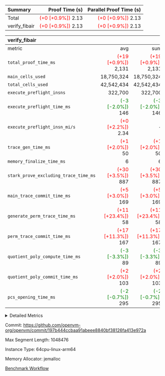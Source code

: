 | Summary | Proof Time (s) | Parallel Proof Time (s) |
|:---|---:|---:|
| Total | <span style='color: red'>(+0 [+0.9%])</span> 2.13 | <span style='color: red'>(+0 [+0.9%])</span> 2.13 |
| verify_fibair | <span style='color: red'>(+0 [+0.9%])</span> 2.13 | <span style='color: red'>(+0 [+0.9%])</span> 2.13 |


| verify_fibair |||||
|:---|---:|---:|---:|---:|
|metric|avg|sum|max|min|
| `total_proof_time_ms ` | <span style='color: red'>(+19 [+0.9%])</span> 2,131 | <span style='color: red'>(+19 [+0.9%])</span> 2,131 | <span style='color: red'>(+19 [+0.9%])</span> 2,131 | <span style='color: red'>(+19 [+0.9%])</span> 2,131 |
| `main_cells_used     ` |  18,750,324 |  18,750,324 |  18,750,324 |  18,750,324 |
| `total_cells_used    ` |  42,542,434 |  42,542,434 |  42,542,434 |  42,542,434 |
| `execute_preflight_insns` |  322,700 |  322,700 |  322,700 |  322,700 |
| `execute_preflight_time_ms` | <span style='color: green'>(-3 [-2.0%])</span> 146 | <span style='color: green'>(-3 [-2.0%])</span> 146 | <span style='color: green'>(-3 [-2.0%])</span> 146 | <span style='color: green'>(-3 [-2.0%])</span> 146 |
| `execute_preflight_insn_mi/s` | <span style='color: red'>(+0 [+2.2%])</span> 2.34 | -          | <span style='color: red'>(+0 [+2.2%])</span> 2.34 | <span style='color: red'>(+0 [+2.2%])</span> 2.34 |
| `trace_gen_time_ms   ` | <span style='color: red'>(+1 [+2.0%])</span> 50 | <span style='color: red'>(+1 [+2.0%])</span> 50 | <span style='color: red'>(+1 [+2.0%])</span> 50 | <span style='color: red'>(+1 [+2.0%])</span> 50 |
| `memory_finalize_time_ms` |  6 |  6 |  6 |  6 |
| `stark_prove_excluding_trace_time_ms` | <span style='color: red'>(+30 [+3.5%])</span> 887 | <span style='color: red'>(+30 [+3.5%])</span> 887 | <span style='color: red'>(+30 [+3.5%])</span> 887 | <span style='color: red'>(+30 [+3.5%])</span> 887 |
| `main_trace_commit_time_ms` | <span style='color: red'>(+5 [+3.0%])</span> 169 | <span style='color: red'>(+5 [+3.0%])</span> 169 | <span style='color: red'>(+5 [+3.0%])</span> 169 | <span style='color: red'>(+5 [+3.0%])</span> 169 |
| `generate_perm_trace_time_ms` | <span style='color: red'>(+11 [+23.4%])</span> 58 | <span style='color: red'>(+11 [+23.4%])</span> 58 | <span style='color: red'>(+11 [+23.4%])</span> 58 | <span style='color: red'>(+11 [+23.4%])</span> 58 |
| `perm_trace_commit_time_ms` | <span style='color: red'>(+17 [+11.3%])</span> 167 | <span style='color: red'>(+17 [+11.3%])</span> 167 | <span style='color: red'>(+17 [+11.3%])</span> 167 | <span style='color: red'>(+17 [+11.3%])</span> 167 |
| `quotient_poly_compute_time_ms` | <span style='color: green'>(-3 [-3.3%])</span> 89 | <span style='color: green'>(-3 [-3.3%])</span> 89 | <span style='color: green'>(-3 [-3.3%])</span> 89 | <span style='color: green'>(-3 [-3.3%])</span> 89 |
| `quotient_poly_commit_time_ms` | <span style='color: red'>(+2 [+2.0%])</span> 103 | <span style='color: red'>(+2 [+2.0%])</span> 103 | <span style='color: red'>(+2 [+2.0%])</span> 103 | <span style='color: red'>(+2 [+2.0%])</span> 103 |
| `pcs_opening_time_ms ` | <span style='color: green'>(-2 [-0.7%])</span> 295 | <span style='color: green'>(-2 [-0.7%])</span> 295 | <span style='color: green'>(-2 [-0.7%])</span> 295 | <span style='color: green'>(-2 [-0.7%])</span> 295 |



<details>
<summary>Detailed Metrics</summary>

|  | verify_program_compile_ms | verify_fibair_time_ms | total_cells | stark_prove_excluding_trace_time_ms | quotient_poly_compute_time_ms | quotient_poly_commit_time_ms | perm_trace_commit_time_ms | pcs_opening_time_ms | main_trace_commit_time_ms |
| --- | --- | --- | --- | --- | --- | --- | --- | --- |
|  | 7 | 2,131 | 65,536 | 38 | 1 | 6 | 0 | 21 | 8 | 

| air_name | rows | quotient_deg | main_cols | interactions | constraints | cells |
| --- | --- | --- | --- | --- | --- | --- |
| AccessAdapterAir<2> |  | 2 |  | 5 | 12 |  | 
| AccessAdapterAir<4> |  | 2 |  | 5 | 12 |  | 
| AccessAdapterAir<8> |  | 2 |  | 5 | 12 |  | 
| FibonacciAir | 32,768 | 1 | 2 |  | 5 | 65,536 | 
| FriReducedOpeningAir |  | 2 |  | 39 | 71 |  | 
| JalRangeCheckAir |  | 2 |  | 9 | 14 |  | 
| NativePoseidon2Air<BabyBearParameters>, 1> |  | 2 |  | 136 | 572 |  | 
| PhantomAir |  | 2 |  | 3 | 5 |  | 
| ProgramAir |  | 1 |  | 1 | 4 |  | 
| VariableRangeCheckerAir |  | 1 |  | 1 | 4 |  | 
| VmAirWrapper<AluNativeAdapterAir, FieldArithmeticCoreAir> |  | 2 |  | 15 | 27 |  | 
| VmAirWrapper<BranchNativeAdapterAir, BranchEqualCoreAir<1> |  | 2 |  | 11 | 25 |  | 
| VmAirWrapper<NativeAdapterAir<2, 0>, PublicValuesCoreAir> |  | 2 |  | 11 | 29 |  | 
| VmAirWrapper<NativeLoadStoreAdapterAir<1>, NativeLoadStoreCoreAir<1> |  | 2 |  | 15 | 20 |  | 
| VmAirWrapper<NativeLoadStoreAdapterAir<4>, NativeLoadStoreCoreAir<4> |  | 2 |  | 15 | 20 |  | 
| VmAirWrapper<NativeVectorizedAdapterAir<4>, FieldExtensionCoreAir> |  | 2 |  | 15 | 27 |  | 
| VmConnectorAir |  | 2 |  | 5 | 11 |  | 
| VolatileBoundaryAir |  | 2 |  | 7 | 19 |  | 

| group | trace_gen_time_ms | total_proof_time_ms | total_cells_used | total_cells | system_trace_gen_time_ms | stark_prove_excluding_trace_time_ms | single_trace_gen_time_ms | quotient_poly_compute_time_ms | quotient_poly_commit_time_ms | perm_trace_commit_time_ms | pcs_opening_time_ms | memory_finalize_time_ms | main_trace_commit_time_ms | main_cells_used | generate_perm_trace_time_ms | fri.log_blowup | execute_preflight_time_ms | execute_preflight_insns | execute_preflight_insn_mi/s |
| --- | --- | --- | --- | --- | --- | --- | --- | --- | --- | --- | --- | --- | --- | --- | --- | --- | --- | --- | --- |
| verify_fibair | 50 | 2,131 | 42,542,434 | 62,474,410 | 50 | 887 | 0 | 89 | 103 | 167 | 295 | 6 | 169 | 18,750,324 | 58 | 1 | 146 | 322,700 | 2.34 | 

| group | air_name | rows | prep_cols | perm_cols | main_cols | cells |
| --- | --- | --- | --- | --- | --- | --- |
| verify_fibair | AccessAdapterAir<2> | 131,072 |  | 16 | 11 | 3,538,944 | 
| verify_fibair | AccessAdapterAir<4> | 65,536 |  | 16 | 13 | 1,900,544 | 
| verify_fibair | AccessAdapterAir<8> | 128 |  | 16 | 17 | 4,224 | 
| verify_fibair | FriReducedOpeningAir | 2,048 |  | 84 | 27 | 227,328 | 
| verify_fibair | JalRangeCheckAir | 32,768 |  | 28 | 12 | 1,310,720 | 
| verify_fibair | NativePoseidon2Air<BabyBearParameters>, 1> | 32,768 |  | 312 | 398 | 23,265,280 | 
| verify_fibair | PhantomAir | 16,384 |  | 12 | 6 | 294,912 | 
| verify_fibair | ProgramAir | 8,192 |  | 8 | 10 | 147,456 | 
| verify_fibair | VariableRangeCheckerAir | 262,144 | 2 | 8 | 1 | 2,359,296 | 
| verify_fibair | VmAirWrapper<AluNativeAdapterAir, FieldArithmeticCoreAir> | 262,144 |  | 36 | 29 | 17,039,360 | 
| verify_fibair | VmAirWrapper<BranchNativeAdapterAir, BranchEqualCoreAir<1> | 32,768 |  | 28 | 23 | 1,671,168 | 
| verify_fibair | VmAirWrapper<NativeLoadStoreAdapterAir<1>, NativeLoadStoreCoreAir<1> | 65,536 |  | 40 | 21 | 3,997,696 | 
| verify_fibair | VmAirWrapper<NativeLoadStoreAdapterAir<4>, NativeLoadStoreCoreAir<4> | 32,768 |  | 40 | 27 | 2,195,456 | 
| verify_fibair | VmAirWrapper<NativeVectorizedAdapterAir<4>, FieldExtensionCoreAir> | 32,768 |  | 36 | 38 | 2,424,832 | 
| verify_fibair | VmConnectorAir | 2 | 1 | 16 | 5 | 42 | 
| verify_fibair | VolatileBoundaryAir | 65,536 |  | 20 | 12 | 2,097,152 | 

| group | trace_height_constraint | weighted_sum | threshold |
| --- | --- | --- | --- |
| verify_fibair | 0 | 1,085,444 | 2,013,265,921 | 
| verify_fibair | 1 | 5,411,200 | 2,013,265,921 | 
| verify_fibair | 2 | 542,722 | 2,013,265,921 | 
| verify_fibair | 3 | 5,476,612 | 2,013,265,921 | 
| verify_fibair | 4 | 65,536 | 2,013,265,921 | 
| verify_fibair | 5 | 12,851,850 | 2,013,265,921 | 

| trace_height_constraint | threshold |
| --- | --- |
| 0 | 2,013,265,921 | 

</details>


Commit: https://github.com/openvm-org/openvm/commit/197b444ccbaa91abeee8840bf38126fa413e972a

Max Segment Length: 1048476

Instance Type: 64cpu-linux-arm64

Memory Allocator: jemalloc

[Benchmark Workflow](https://github.com/openvm-org/openvm/actions/runs/17046124638)
